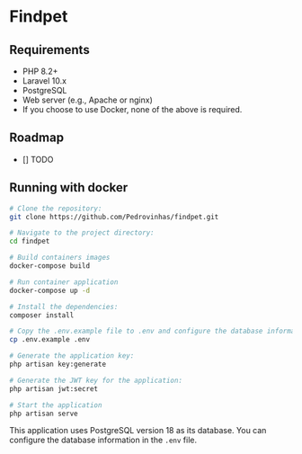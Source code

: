 # Findpet

## Requirements
- PHP 8.2+
- Laravel 10.x
- PostgreSQL
- Web server (e.g., Apache or nginx)
- If you choose to use Docker, none of the above is required.

## Roadmap
- [] TODO

## Running with docker
```bash
# Clone the repository:
git clone https://github.com/Pedrovinhas/findpet.git

# Navigate to the project directory:
cd findpet

# Build containers images
docker-compose build

# Run container application
docker-compose up -d

# Install the dependencies:
composer install

# Copy the .env.example file to .env and configure the database information:
cp .env.example .env

# Generate the application key:
php artisan key:generate

# Generate the JWT key for the application:
php artisan jwt:secret

# Start the application
php artisan serve
```

This application uses PostgreSQL version 18 as its database. You can configure the database information in the ``.env`` file.